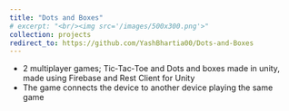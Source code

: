 ```yaml
---
title: "Dots and Boxes"
# excerpt: "<br/><img src='/images/500x300.png'>"
collection: projects
redirect_to: https://github.com/YashBhartia00/Dots-and-Boxes
---
```

- 2 multiplayer games; Tic‐Tac‐Toe and Dots and boxes made in unity, made using Firebase and Rest Client for Unity
- The game connects the device to another device playing the same game